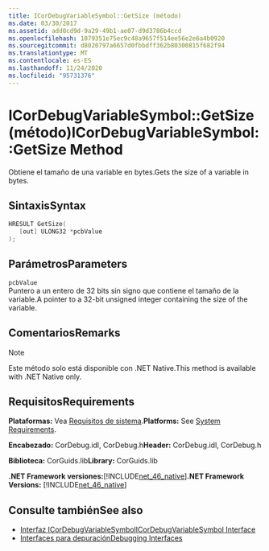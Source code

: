 ```yaml
---
title: ICorDebugVariableSymbol::GetSize (método)
ms.date: 03/30/2017
ms.assetid: add0cd9d-9a29-49b1-ae07-d9d3786b4ccd
ms.openlocfilehash: 1079351e75ec9c48a9657f514ee56e2e6a4b0920
ms.sourcegitcommit: d8020797a6657d0fbbdff362b80300815f682f94
ms.translationtype: MT
ms.contentlocale: es-ES
ms.lasthandoff: 11/24/2020
ms.locfileid: "95731376"
---
```

# <a name="icordebugvariablesymbolgetsize-method"></a><span data-ttu-id="005ed-102">ICorDebugVariableSymbol::GetSize (método)</span><span class="sxs-lookup"><span data-stu-id="005ed-102">ICorDebugVariableSymbol::GetSize Method</span></span>

<span data-ttu-id="005ed-103">Obtiene el tamaño de una variable en bytes.</span><span class="sxs-lookup"><span data-stu-id="005ed-103">Gets the size of a variable in bytes.</span></span>  
  
## <a name="syntax"></a><span data-ttu-id="005ed-104">Sintaxis</span><span class="sxs-lookup"><span data-stu-id="005ed-104">Syntax</span></span>  
  
```cpp  
HRESULT GetSize(  
   [out] ULONG32 *pcbValue  
);  
```  
  
## <a name="parameters"></a><span data-ttu-id="005ed-105">Parámetros</span><span class="sxs-lookup"><span data-stu-id="005ed-105">Parameters</span></span>  

 `pcbValue`  
 <span data-ttu-id="005ed-106">Puntero a un entero de 32 bits sin signo que contiene el tamaño de la variable.</span><span class="sxs-lookup"><span data-stu-id="005ed-106">A pointer to a 32-bit unsigned integer containing the size of the variable.</span></span>  
  
## <a name="remarks"></a><span data-ttu-id="005ed-107">Comentarios</span><span class="sxs-lookup"><span data-stu-id="005ed-107">Remarks</span></span>  
  
> [!NOTE]
> <span data-ttu-id="005ed-108">Este método solo está disponible con .NET Native.</span><span class="sxs-lookup"><span data-stu-id="005ed-108">This method is available with .NET Native only.</span></span>  
  
## <a name="requirements"></a><span data-ttu-id="005ed-109">Requisitos</span><span class="sxs-lookup"><span data-stu-id="005ed-109">Requirements</span></span>  

 <span data-ttu-id="005ed-110">**Plataformas:** Vea [Requisitos de sistema](../../get-started/system-requirements.md).</span><span class="sxs-lookup"><span data-stu-id="005ed-110">**Platforms:** See [System Requirements](../../get-started/system-requirements.md).</span></span>  
  
 <span data-ttu-id="005ed-111">**Encabezado:** CorDebug.idl, CorDebug.h</span><span class="sxs-lookup"><span data-stu-id="005ed-111">**Header:** CorDebug.idl, CorDebug.h</span></span>  
  
 <span data-ttu-id="005ed-112">**Biblioteca:** CorGuids.lib</span><span class="sxs-lookup"><span data-stu-id="005ed-112">**Library:** CorGuids.lib</span></span>  
  
 <span data-ttu-id="005ed-113">**.NET Framework versiones:**[!INCLUDE[net_46_native](../../../../includes/net-46-native-md.md)]</span><span class="sxs-lookup"><span data-stu-id="005ed-113">**.NET Framework Versions:** [!INCLUDE[net_46_native](../../../../includes/net-46-native-md.md)]</span></span>  
  
## <a name="see-also"></a><span data-ttu-id="005ed-114">Consulte también</span><span class="sxs-lookup"><span data-stu-id="005ed-114">See also</span></span>

- [<span data-ttu-id="005ed-115">Interfaz ICorDebugVariableSymbol</span><span class="sxs-lookup"><span data-stu-id="005ed-115">ICorDebugVariableSymbol Interface</span></span>](icordebugvariablesymbol-interface.md)
- [<span data-ttu-id="005ed-116">Interfaces para depuración</span><span class="sxs-lookup"><span data-stu-id="005ed-116">Debugging Interfaces</span></span>](debugging-interfaces.md)

